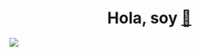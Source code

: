 <div align="center">
<h1 align="center">Hola, soy <a href="Javier Rubio"</a> 👋</h1>
</div>
<img src="https://i.imgur.com/weNbhGZ.png">
